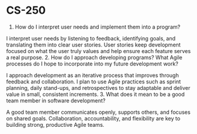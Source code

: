 # CS-250
1.  How do I interpret user needs and implement them into a program?

I interpret user needs by listening to feedback, identifying goals, and translating them into clear user stories. User stories keep development focused on what the user truly values and help ensure each feature serves a real purpose.
2.  How do I approach developing programs? What Agile processes do I hope to incorporate into my future development work?

I approach development as an iterative process that improves through feedback and collaboration. I plan to use Agile practices such as sprint planning, daily stand-ups, and retrospectives to stay adaptable and deliver value in small, consistent increments.
3.  What does it mean to be a good team member in software development?

A good team member communicates openly, supports others, and focuses on shared goals. Collaboration, accountability, and flexibility are key to building strong, productive Agile teams.
